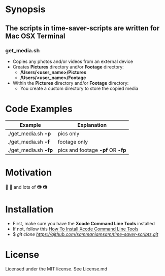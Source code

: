 # Synopsis

## The scripts in time-saver-scripts are written for Mac OSX Terminal

### get_media.sh

- Copies any photos and/or videos from an external device
- Creates **Pictures** directory and/or **Footage** directory:
  - **/Users/<user_name>/Pictures**
  - **/Users/<user_name>/Footage**
- Within the **Pictures** directory and/or **Footage** directory:
  - You create a custom directory to store the copied media

# Code Examples
Example | Explanation
----------------- | -----------------
./get_media.sh **-p** | pics only
./get_media.sh **-f** | footage only
./get_media.sh **-fp** | pics and footage **-pf** OR **-fp**

# Motivation
:movie_camera: :movie_camera: and lots of :camera: :camera:

# Installation
- First, make sure you have the **Xcode Command Line Tools** installed
- If not, follow this [How To Install Xcode Command Line Tools ](http://osxdaily.com/2014/02/12/install-command-line-tools-mac-os-x/)
- $ _git clone https://github.com/sammaniamsam/time-saver-scripts.git_

# License
Licensed under the MIT license. See License.md
